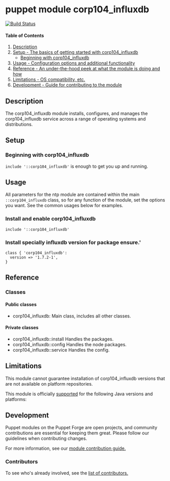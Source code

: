 # puppet module corp104_influxdb
[![Build Status](https://travis-ci.com/104corp/puppet-corp104_influxdb.svg?branch=master)](https://travis-ci.com/104corp/puppet-corp104_influxdb)


#### Table of Contents

1. [Description](#description)
1. [Setup - The basics of getting started with corp104_influxdb](#setup)
    * [Beginning with corp104_influxdb](#beginning-with-corp104_influxdb)
1. [Usage - Configuration options and additional functionality](#usage)
1. [Reference - An under-the-hood peek at what the module is doing and how](#reference)
1. [Limitations - OS compatibility, etc.](#limitations)
1. [Development - Guide for contributing to the module](#development)

## Description

The corp104_influxdb module installs, configures, and manages the corp104_influxdb service across a range of operating systems and distributions.

## Setup

### Beginning with corp104_influxdb

`include '::corp104_influxdb'` is enough to get you up and running.

## Usage

All parameters for the ntp module are contained within the main `::corp104_influxdb` class, so for any function of the module, set the options you want. See the common usages below for examples.

### Install and enable corp104_influxdb

```puppet
include '::corp104_influxdb'
```

### Install specially influxdb version for package ensure.'

```puppet
class { 'corp104_influxdb':
  version => '1.7.2-1',
}
```

## Reference

### Classes

#### Public classes

* corp104_influxdb: Main class, includes all other classes.

#### Private classes

* corp104_influxdb::install Handles the packages.
* corp104_influxdb::config Handles the node packages.
* corp104_influxdb::service Handles the config.


## Limitations

This module cannot guarantee installation of corp104_influxdb versions that are not available on  platform repositories.

This module is officially [supported](https://forge.puppetlabs.com/supported) for the following Java versions and platforms:

## Development

Puppet modules on the Puppet Forge are open projects, and community contributions are essential for keeping them great. Please follow our guidelines when contributing changes.

For more information, see our [module contribution guide.](https://docs.puppetlabs.com/forge/contributing.html)

### Contributors

To see who's already involved, see the [list of contributors.](https://github.com/puppetlabs/puppetlabs-ntp/graphs/contributors)
